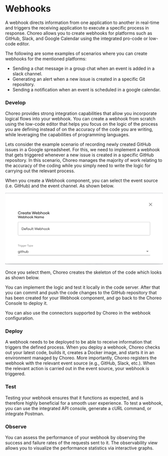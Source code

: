 # Webhooks

A webhook directs information from one application to another in real-time and triggers the receiving application to execute a specific process in response. Choreo allows you to create webhooks for platforms such as GitHub, Slack, and Google Calendar using the integrated pro-code or low-code editor.

The following are some examples of scenarios where you can create webhooks for the mentioned platforms:

- Sending a chat message in a group chat when an event is added in a slack channel.
- Generating an alert when a new issue is created in a specific Git repository.
- Sending a notification when an event is scheduled in a google calendar.

### Develop

Choreo provides strong integration capabilities that allow you incorporate logical flows into your webhook. You can create a webhook from scratch using the low-code editor that helps you focus on the logic of the process you are defining instead of on the accuracy of the code you are writing, while leveraging the capabilities of programming languages.

Lets consider the example scenario of recording newly created GitHub issues in a Google spreadsheet. For this, we need to implement a webhook that gets triggered whenever a new issue is created in a specific GitHub repository. In this scenario, Choreo manages the majority of work relating to the accuracy of the coding while you simply need to write the logic for carrying out the relevant process.

When you create a Webhook component, you can select the event source (i.e. GitHub) and the event channel. As shown below.

![Select event source](assets/img/webhooks/select-event-source.png)

Once you select them, Choreo creates the skeleton of the code which looks as shown below.

<TO DO: Add Image>

You can implement the logic and test it locally in the code server. After that you can commit and push the code changes to the GitHub repository that has been created for your Webhook component, and go back to the Choreo Console to deploy it.

You can also use the connectors supported by Choreo in the webhook configuration.

### Deploy

A webhook needs to be deployed to be able to receive information that triggers the defined process. When you deploy a webhook, Choreo checks out your latest code, builds it, creates a Docker image, and starts it in an environment managed by Choreo. More importantly, Choreo registers the webhook with the relevant event source (e.g., GitHub, Slack, etc.). When the relevant action is carried out in the event source, your webhook is triggered. 

### Test

Testing your webhook ensures that it functions as expected, and is therefore highly beneficial for a smooth user experience. To test a webhook, you can use the integrated API console, generate a cURL command, or integrate Postman.

### Observe

You can assess the performance of your webhook by observing the success and failure rates of the requests sent to it. The observability view allows you to visualize the performance statistics via interactive graphs.

